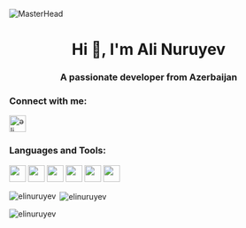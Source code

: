  ![MasterHead](https://www.uplers.com/wp-content/uploads/2022/04/Top-10-Java-Developer-Skills-to-Check-Evaluate-When-Hiring-for-Your-Business-Hire-Now.jpg)
<h1 align="center">Hi 👋, I'm Ali Nuruyev</h1>
<h3 align="center">A passionate developer from Azerbaijan</h3>

<h3 align="left">Connect with me:</h3>
<p align="left">
<a href="https://az.linkedin.com/in/ali-nuruyev-1aa792278?trk=people-guest_people_search-card" target="blank"><img align="center" 
                                                                                                               src ="https://cdn-icons-png.flaticon.com/512/174/174857.png"
                                                                                                               alt="əli nuruyev" height="30" width="30" /></a>

</p>

<h3 align="left">Languages and Tools:</h3>
<p align="left"> 
<img src="https://cdn.iconscout.com/icon/free/png-256/free-html-5-logo-icon-download-in-svg-png-gif-file-formats--programming-langugae-language-pack-logos-icons-1175208.png?f=webp&w=256" height="30" width="30" />
<img src="https://img.icons8.com/fluent/512/css3.png" height="30" width="30" />
<img src="https://upload.wikimedia.org/wikipedia/commons/thumb/9/99/Unofficial_JavaScript_logo_2.svg/512px-Unofficial_JavaScript_logo_2.svg.png" height="30" width="30" />
<img src="https://brandslogos.com/wp-content/uploads/thumbs/bootstrap-logo-vector.svg" height="30" width="30" />
 <img src="https://upload.wikimedia.org/wikipedia/commons/thumb/a/a7/React-icon.svg/1200px-React-icon.svg.png" height="30" width="30" />
 <img src="https://cdn.worldvectorlogo.com/logos/redux.svg" height="30" width="30" />
</p>

<p><img align="left" src="https://github-readme-stats.vercel.app/api/top-langs?username=elinuruyev&show_icons=true&locale=en&layout=compact" alt="elinuruyev" /></p>

<p>&nbsp;<img align="center" src="https://github-readme-stats.vercel.app/api?username=elinuruyev&show_icons=true&locale=en" alt="elinuruyev" /></p>

<p><img align="center" src="https://github-readme-streak-stats.herokuapp.com/?user=elinuruyev&" alt="elinuruyev" /></p>

